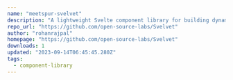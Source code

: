 ```yaml
---
name: "meetspur-svelvet"
description: "A lightweight Svelte component library for building dynamic, node-based user interfaces"
repo_url: "https://github.com/open-source-labs/Svelvet"
author: "rohanrajpal"
homepage: "https://github.com/open-source-labs/Svelvet"
downloads: 1
updated: "2023-09-14T06:45:45.280Z"
tags: 
  - component-library
---
```

